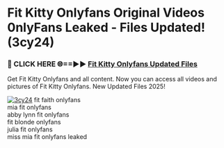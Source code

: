 # Fit Kitty Onlyfans Original Videos 0nlyFans Leaked - Files Updated! (3cy24)

<h3>🔴 CLICK HERE 🌐==►► <a href="https://tinyurl.com/3hn5wdd3" rel="nofollow">Fit Kitty Onlyfans Updated Files</a></h3>

Get Fit Kitty Onlyfans and all content. Now you can access all videos and pictures of Fit Kitty Onlyfans. New Updated Files 2025!

[![3cy24](https://i.imgur.com/4HnBqBT.gif)](https://tinyurl.com/3hn5wdd3)
fit faith onlyfans<br>
mia fit onlyfans<br>
abby lynn fit onlyfans<br>
fit blonde onlyfans<br>
julia fit onlyfans<br>
miss mia fit onlyfans leaked